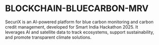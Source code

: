 # BLOCKCHAIN-BLUECARBON-MRV
SecuriX is an AI-powered platform for blue carbon monitoring and carbon credit management, developed for Smart India Hackathon 2025. It leverages AI and satellite data to track ecosystems, support sustainability, and promote transparent climate solutions.

